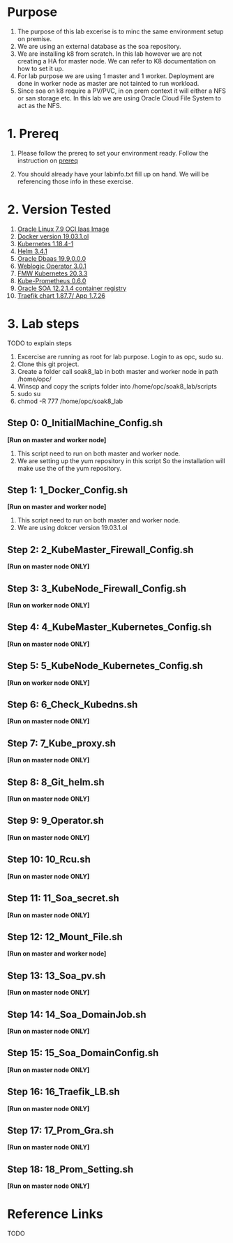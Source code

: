 
# Purpose
1. The purpose of this lab excerise is to minc the same environment setup on premise.
2. We are using an external database as the soa repository.
3. We are installing k8 from scratch. In this lab however we are not creating a HA for master node. We can refer to K8 documentation on how to set it up.
4. For lab purpose we are using 1 master and 1 worker. Deployment are done in worker node as master are not tainted to run workload.
5. Since soa on k8 require a PV/PVC, in on prem context it will either a NFS or san storage etc. In this lab we are using Oracle Cloud File System to act as the NFS.


# 1. Prereq
1. Please follow the prereq to set your environment ready.  Follow the instruction on [prereq](https://github.com/wenjian80/soak8_labs/blob/main/tutorial/prereq.md)

2. You should already have your labinfo.txt fill up on hand. We will be referencing those info in these exercise.

# 2. Version Tested
1.  [Oracle Linux 7.9 OCI Iaas Image](https://docs.cloud.oracle.com/en-us/iaas/images/)
2. [Docker version 19.03.1.ol](https://docs.docker.com/engine/release-notes/)
3. [Kubernetes 1.18.4-1](https://kubernetes.io/docs/setup/)
4. [Helm 3.4.1](https://helm.sh/)
5. [Oracle Dbaas 19.9.0.0.0](https://docs.oracle.com/en/database/oracle/oracle-database/)
6. [Weblogic Operator 3.0.1 ](https://github.com/oracle/weblogic-kubernetes-operator.git)
7. [FMW Kubernetes 20.3.3 ](https://github.com/oracle/fmw-kubernetes.git)
8. [Kube-Prometheus 0.6.0](https://github.com/prometheus-operator/kube-prometheus/tree/master)
9. [Oracle SOA 12.2.1.4 container registry ](https://container-registry.oracle.com/pls/apex/f?p=113:4:106885074376611:::4:P4_REPOSITORY,AI_REPOSITORY,AI_REPOSITORY_NAME,P4_REPOSITORY_NAME,P4_EULA_ID,P4_BUSINESS_AREA_ID:252,252,Oracle%20SOA%20Suite,Oracle%20SOA%20Suite,1,0&cs=3xzEuKbyTjyKLe-4Re2u8kpgzYt9IeGor4rR9qoIDbXZAjmMArQ6_1td_9Ms5dAmFpfbfEjpHiKmLbB9VfMsTBQ)
10. [Traefik chart 1.87.7/ App 1.7.26](https://github.com/helm/charts/blob/master/stable/traefik/Chart.yaml) 

# 3. Lab steps
TODO to explain steps

1. Excercise are running as root for lab purpose. Login to as opc, sudo su.
2. Clone this git project.
3. Create a folder call soak8_lab in both master and worker node in path /home/opc/
4. Winscp and copy the scripts folder into /home/opc/soak8_lab/scripts
5. sudo su 
6. chmod -R 777 /home/opc/soak8_lab


## Step 0: 0_InitialMachine_Config.sh
**[Run on master and worker node]**

1. This script need to run on both master and worker node.
2. We are setting up the yum repository in this script So the installation will make use the of the yum repository.

## Step 1: 1_Docker_Config.sh
**[Run on master and worker node]**

1. This script need to run on both master and worker node.
2. We are using dokcer version 19.03.1.ol
## Step 2: 2_KubeMaster_Firewall_Config.sh
**[Run on master node ONLY]**

## Step 3: 3_KubeNode_Firewall_Config.sh
**[Run on worker node ONLY]**

## Step 4: 4_KubeMaster_Kubernetes_Config.sh
**[Run on master node ONLY]**

## Step 5: 5_KubeNode_Kubernetes_Config.sh
**[Run on worker node ONLY]**

## Step 6: 6_Check_Kubedns.sh
**[Run on master node ONLY]**

## Step 7: 7_Kube_proxy.sh
**[Run on master node ONLY]**

## Step 8: 8_Git_helm.sh
**[Run on master node ONLY]**

## Step 9: 9_Operator.sh
**[Run on master node ONLY]**

## Step 10: 10_Rcu.sh
**[Run on master node ONLY]**

## Step 11: 11_Soa_secret.sh
**[Run on master node ONLY]**

## Step 12: 12_Mount_File.sh
**[Run on master and worker node]**

## Step 13: 13_Soa_pv.sh
**[Run on master node ONLY]**

## Step 14: 14_Soa_DomainJob.sh
**[Run on master node ONLY]**

## Step 15: 15_Soa_DomainConfig.sh
**[Run on master node ONLY]**

## Step 16: 16_Traefik_LB.sh
**[Run on master node ONLY]**


## Step 17: 17_Prom_Gra.sh
**[Run on master node ONLY]**

## Step 18: 18_Prom_Setting.sh
**[Run on master node ONLY]**


# Reference Links

TODO
<!--stackedit_data:
eyJoaXN0b3J5IjpbLTE4NDc4OTcyODAsMTI5NTU3MTM1N119
-->